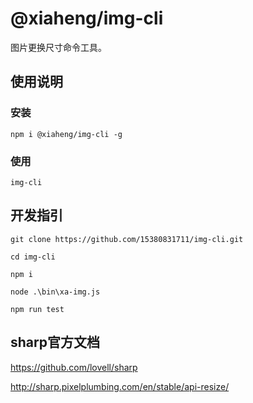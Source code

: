 # @xiaheng/img-cli

图片更换尺寸命令工具。

## 使用说明

### 安装

`npm i @xiaheng/img-cli -g`

### 使用

`img-cli`

## 开发指引

`git clone https://github.com/15380831711/img-cli.git`

`cd img-cli`

`npm i`

`node .\bin\xa-img.js`

`npm run test`

## sharp官方文档

https://github.com/lovell/sharp

http://sharp.pixelplumbing.com/en/stable/api-resize/